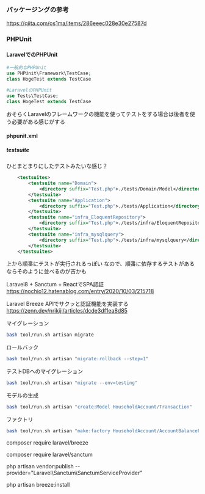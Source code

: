 ### パッケージングの参考
https://qiita.com/os1ma/items/286eeec028e30e27587d

### PHPUnit

#### LaravelでのPHPUnit

```php
#一般的なPHPUnit
use PHPUnit\Framework\TestCase;
class HogeTest extends TestCase

#LaravelのPHPUnit
use Tests\TestCase;
class HogeTest extends TestCase
```
おそらくLaravelのフレームワークの機能を使ってテストをする場合は後者を使う必要がある感じがする


#### phpunit.xml

##### testsuite
ひとまとまりにしたテストみたいな感じ？
```xml
    <testsuites>
        <testsuite name="Domain">
            <directory suffix="Test.php">./tests/Domain/Model</directory>
        </testsuite>
        <testsuite name="Application">
            <directory suffix="Test.php">./tests/Application</directory>
        </testsuite>
        <testsuite name="infra_EloquentRepository">
            <directory suffix="Test.php">./tests/infra/EloquentRepository</directory>
        </testsuite>
        <testsuite name="infra_mysqlquery">
            <directory suffix="Test.php">./tests/infra/mysqlquery</directory>
        </testsuite>
    </testsuites>
```
上から順番にテストが実行されるっぽい
なので、順番に依存するテストがあるならそのように並べるのが吉かも


Laravel8 + Sanctum + ReactでSPA認証  
https://nochio12.hatenablog.com/entry/2020/10/03/215718

Laravel Breeze APIでサクッと認証機能を実装する  
https://zenn.dev/nrikiji/articles/dcde3df1ea8d85

マイグレーション
```bash
bash tool/run.sh artisan migrate
```
ロールバック
```bash
bash tool/run.sh artisan "migrate:rollback --step=1"
```
テストDBへのマイグレーション   
```bash
bash tool/run.sh artisan "migrate --env=testing"
```
モデルの生成
```bash
bash tool/run.sh artisan "create:Model HouseholdAccount/Transaction"
```

ファクトリ
```bash
bash tool/run.sh artisan "make:factory HouseholdAccount/AccountBalanceFactory --model=HouseholdAccount/EloquentAccountBalance"
```

composer require laravel/breeze

composer require laravel/sanctum

php artisan vendor:publish --provider="Laravel\Sanctum\SanctumServiceProvider"

php artisan breeze:install